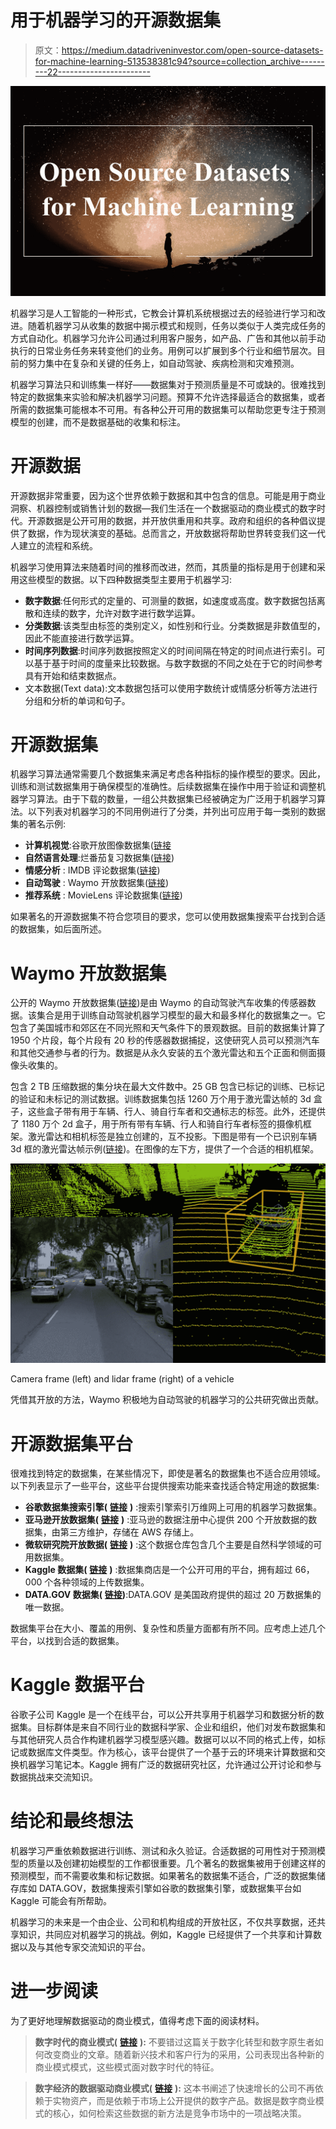 # 用于机器学习的开源数据集

> 原文：<https://medium.datadriveninvestor.com/open-source-datasets-for-machine-learning-513538381c94?source=collection_archive---------22----------------------->

![](img/f4efc94cc5cc2a210f1cfe3d4e1b8c18.png)

机器学习是人工智能的一种形式，它教会计算机系统根据过去的经验进行学习和改进。随着机器学习从收集的数据中揭示模式和规则，任务以类似于人类完成任务的方式自动化。机器学习允许公司通过利用客户服务，如产品、广告和其他以前手动执行的日常业务任务来转变他们的业务。用例可以扩展到多个行业和细节层次。目前的努力集中在复杂和关键的任务上，如自动驾驶、疾病检测和灾难预测。

机器学习算法只和训练集一样好——数据集对于预测质量是不可或缺的。很难找到特定的数据集来实验和解决机器学习问题。预算不允许选择最适合的数据集，或者所需的数据集可能根本不可用。有各种公开可用的数据集可以帮助您更专注于预测模型的创建，而不是数据基础的收集和标注。

# 开源数据

开源数据非常重要，因为这个世界依赖于数据和其中包含的信息。可能是用于商业洞察、机器控制或销售计划的数据—我们生活在一个数据驱动的商业模式的数字时代。开源数据是公开可用的数据，并开放供重用和共享。政府和组织的各种倡议提供了数据，作为现状演变的基础。总而言之，开放数据将帮助世界转变我们这一代人建立的流程和系统。

机器学习使用算法来随着时间的推移而改进，然而，其质量的指标是用于创建和采用这些模型的数据。以下四种数据类型主要用于机器学习:

*   **数字数据**:任何形式的定量的、可测量的数据，如速度或高度。数字数据包括离散和连续的数字，允许对数字进行数学运算。
*   **分类数据**:该类型由标签的类别定义，如性别和行业。分类数据是非数值型的，因此不能直接进行数学运算。
*   **时间序列数据**:时间序列数据按照定义的时间间隔在特定的时间点进行索引。可以基于基于时间的度量来比较数据。与数字数据的不同之处在于它的时间参考具有开始和结束数据点。
*   文本数据(Text data):文本数据包括可以使用字数统计或情感分析等方法进行分组和分析的单词和句子。

# 开源数据集

机器学习算法通常需要几个数据集来满足考虑各种指标的操作模型的要求。因此，训练和测试数据集用于确保模型的准确性。后续数据集在操作中用于验证和调整机器学习算法。由于下载的数量，一组公共数据集已经被确定为广泛用于机器学习算法。以下列表对机器学习的不同用例进行了分类，并列出可应用于每一类别的数据集的著名示例:

*   **计算机视觉**:谷歌开放图像数据集([链接](https://storage.googleapis.com/openimages/web/index.html)
*   **自然语言处理**:烂番茄复习数据集([链接](https://drive.google.com/file/d/1w1TsJB-gmIkZ28d1j7sf1sqcPmHXw352/view))
*   **情感分析** : IMDB 评论数据集([链接](http://ai.stanford.edu/~amaas/data/sentiment/))
*   **自动驾驶** : Waymo 开放数据集([链接](https://waymo.com/open/))
*   **推荐系统** : MovieLens 评论数据集([链接](https://grouplens.org/datasets/movielens/))

如果著名的开源数据集不符合您项目的要求，您可以使用数据集搜索平台找到合适的数据集，如后面所述。

# Waymo 开放数据集

公开的 Waymo 开放数据集([链接](https://waymo.com/open))是由 Waymo 的自动驾驶汽车收集的传感器数据。该集合是用于训练自动驾驶机器学习模型的最大和最多样化的数据集之一。它包含了美国城市和郊区在不同光照和天气条件下的景观数据。目前的数据集计算了 1950 个片段，每个片段有 20 秒的传感器数据捕捉，这使研究人员可以预测汽车和其他交通参与者的行为。数据是从永久安装的五个激光雷达和五个正面和侧面摄像头收集的。

包含 2 TB 压缩数据的集分块在最大文件数中。25 GB 包含已标记的训练、已标记的验证和未标记的测试数据。训练数据集包括 1260 万个用于激光雷达帧的 3d 盒子，这些盒子带有用于车辆、行人、骑自行车者和交通标志的标签。此外，还提供了 1180 万个 2d 盒子，用于所有带有车辆、行人和骑自行车者标签的摄像机框架。激光雷达和相机标签是独立创建的，互不投影。下图是带有一个已识别车辆 3d 框的激光雷达帧示例([链接](https://github.com/waymo-research/waymo-open-dataset/blob/master/docs/images/vehicle-3D-labeling-example.png))。在图像的左下方，提供了一个合适的相机框架。

![](img/29c2a6b0144a01cedcb793fd8283cb99.png)

Camera frame (left) and lidar frame (right) of a vehicle

凭借其开放的方法，Waymo 积极地为自动驾驶的机器学习的公共研究做出贡献。

# 开源数据集平台

很难找到特定的数据集，在某些情况下，即使是著名的数据集也不适合应用领域。以下列表显示了一些平台，这些平台提供搜索功能来查找适合特定用途的数据集:

*   **谷歌数据集搜索引擎(** [**链接**](https://datasetsearch.research.google.com/) **)** :搜索引擎索引万维网上可用的机器学习数据集。
*   **亚马逊开放数据集(** [**链接**](https://registry.opendata.aws/) **)** :亚马逊的数据注册中心提供 200 个开放数据的数据集，由第三方维护，存储在 AWS 存储上。
*   **微软研究院开放数据(** [**链接**](https://msropendata.com/) **)** :这个数据仓库包含几个主要是自然科学领域的可用数据集。
*   **Kaggle 数据集(** [**链接**](https://www.kaggle.com/datasets) **)** :数据集商店是一个公开可用的平台，拥有超过 66，000 个各种领域的上传数据集。
*   **DATA.GOV 数据集(** [**链接**](https://www.data.gov/)**)**:DATA.GOV 是美国政府提供的超过 20 万数据集的唯一数据。

数据集平台在大小、覆盖的用例、复杂性和质量方面都有所不同。应考虑上述几个平台，以找到合适的数据集。

# Kaggle 数据平台

谷歌子公司 Kaggle 是一个在线平台，可以公开共享用于机器学习和数据分析的数据集。目标群体是来自不同行业的数据科学家、企业和组织，他们对发布数据集和与其他研究人员合作构建机器学习模型感兴趣。数据可以以不同的格式上传，如标记或数据库文件类型。作为核心，该平台提供了一个基于云的环境来计算数据和交换机器学习笔记本。Kaggle 拥有广泛的数据研究社区，允许通过公开讨论和参与数据挑战来交流知识。

# 结论和最终想法

机器学习严重依赖数据进行训练、测试和永久验证。合适数据的可用性对于预测模型的质量以及创建初始模型的工作都很重要。几个著名的数据集被用于创建这样的预测模型，而不需要收集和标记数据。如果著名的数据集不适合，广泛的数据集储存库如 DATA.GOV，数据集搜索引擎如谷歌的数据集引擎，或数据集平台如 Kaggle 可能会有所帮助。

机器学习的未来是一个由企业、公司和机构组成的开放社区，不仅共享数据，还共享知识，共同应对机器学习的挑战。例如，Kaggle 已经提供了一个共享和计算数据以及与其他专家交流知识的平台。

# 进一步阅读

为了更好地理解数据驱动的商业模式，值得考虑下面的阅读材料。

> **数字时代的商业模式(** [**链接**](https://medium.com/@marcelpaulboer/business-models-of-a-digital-era-5a530ccbd52f) **):**
> 不要错过这篇关于数字化转型和数字原生者如何改变商业的文章。随着新兴技术和客户行为的采用，公司表现出各种新的商业模式模式，这些模式面对数字时代的特征。

> **数字经济的数据驱动商业模式(** [**链接**](https://amzn.to/2XnmHll) **):**
> 这本书阐述了快速增长的公司不再依赖于实物资产，而是依赖于市场上公开提供的数字产品。数据是数字商业模式的核心，如何检索这些数据的新方法是竞争市场中的一项战略决策。